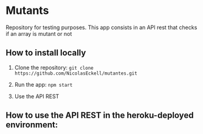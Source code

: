 # Mutants

Repository for testing purposes. This app consists in an API rest that checks if an array is mutant or not

## How to install locally

1. Clone the repository: ```git clone https://github.com/NicolasEckell/mutantes.git```

2. Run the app: ```npm start```

3. Use the API REST

## How to use the API REST in the heroku-deployed environment: